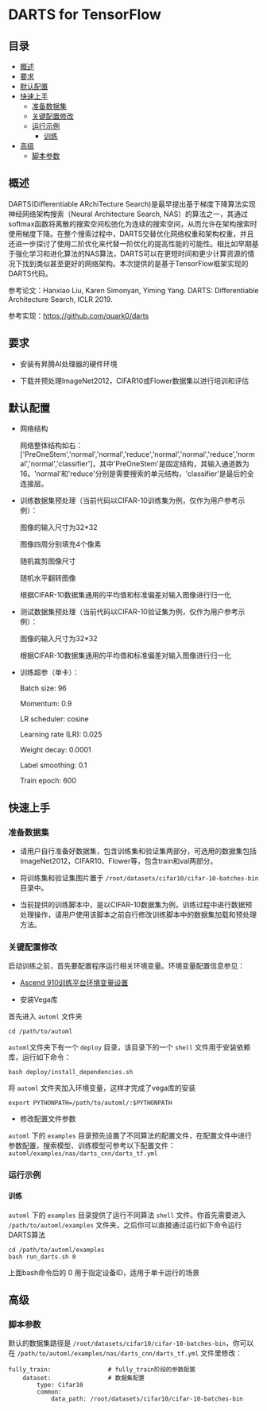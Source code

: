 # DARTS for TensorFlow

## 目录

* [概述](#概述)
* [要求](#要求)
* [默认配置](#默认配置)
* [快速上手](#快速上手)
  * [准备数据集](#准备数据集)
  * [关键配置修改](#关键配置修改)
  * [运行示例](#运行示例)
    * [训练](#训练)
* [高级](#高级)
  * [脚本参数](#脚本参数)  

## 概述 


DARTS(Differentiable ARchiTecture Search)是最早提出基于梯度下降算法实现神经网络架构搜索（Neural Architecture Search, NAS）的算法之一，其通过softmax函数将离散的搜索空间松弛化为连续的搜索空间，从而允许在架构搜索时使用梯度下降。在整个搜索过程中，DARTS交替优化网络权重和架构权重，并且还进一步探讨了使用二阶优化来代替一阶优化的提高性能的可能性。相比如早期基于强化学习和进化算法的NAS算法，DARTS可以在更短时间和更少计算资源的情况下找到类似甚至更好的网络架构。本次提供的是基于TensorFlow框架实现的DARTS代码。

参考论文：Hanxiao Liu, Karen Simonyan, Yiming Yang. DARTS: Differentiable Architecture Search, ICLR 2019.

参考实现：https://github.com/quark0/darts


## 要求

- 安装有昇腾AI处理器的硬件环境

- 下载并预处理ImageNet2012，CIFAR10或Flower数据集以进行培训和评估 


## 默认配置

- 网络结构

  网络整体结构如右：['PreOneStem','normal','normal','reduce','normal','normal','reduce','normal','normal','classifier']，其中'PreOneStem'是固定结构，其输入通道数为16。'normal'和'reduce'分别是需要搜索的单元结构，'classifier'是最后的全连接层。

- 训练数据集预处理（当前代码以CIFAR-10训练集为例，仅作为用户参考示例）：

  图像的输入尺寸为32*32

  图像四周分别填充4个像素

  随机裁剪图像尺寸

  随机水平翻转图像

  根据CIFAR-10数据集通用的平均值和标准偏差对输入图像进行归一化

- 测试数据集预处理（当前代码以CIFAR-10验证集为例，仅作为用户参考示例）：

  图像的输入尺寸为32*32

  根据CIFAR-10数据集通用的平均值和标准偏差对输入图像进行归一化

- 训练超参（单卡）：

  Batch size: 96

  Momentum: 0.9

  LR scheduler: cosine

  Learning rate (LR): 0.025

  Weight decay: 0.0001

  Label smoothing: 0.1

  Train epoch: 600

## 快速上手

### 准备数据集

- 请用户自行准备好数据集，包含训练集和验证集两部分，可选用的数据集包括ImageNet2012，CIFAR10、Flower等，包含train和val两部分。

- 将训练集和验证集图片置于 `/root/datasets/cifar10/cifar-10-batches-bin` 目录中。

- 当前提供的训练脚本中，是以CIFAR-10数据集为例，训练过程中进行数据预处理操作，请用户使用该脚本之前自行修改训练脚本中的数据集加载和预处理方法。

### 关键配置修改

 启动训练之前，首先要配置程序运行相关环境变量。环境变量配置信息参见：

- [Ascend 910训练平台环境变量设置](https://gitee.com/ascend/modelzoo/wikis/Ascend%20910%E8%AE%AD%E7%BB%83%E5%B9%B3%E5%8F%B0%E7%8E%AF%E5%A2%83%E5%8F%98%E9%87%8F%E8%AE%BE%E7%BD%AE?sort_id=3148819)


- 安装Vega库

首先进入 `automl` 文件夹

```
cd /path/to/automl
```

`automl`文件夹下有一个 `deploy` 目录，该目录下的一个 `shell` 文件用于安装依赖库，运行如下命令：

```
bash deploy/install_dependencies.sh
```

将 `automl` 文件夹加入环境变量，这样才完成了vega库的安装

```
export PYTHONPATH=/path/to/automl/:$PYTHONPATH
```

- 修改配置文件参数

`automl` 下的 `examples` 目录预先设置了不同算法的配置文件，在配置文件中进行参数配置，搜索模型、训练模型可参考以下配置文件：`automl/examples/nas/darts_cnn/darts_tf.yml`

### 运行示例

#### 训练


`automl` 下的 `examples` 目录提供了运行不同算法 `shell` 文件。你首先需要进入 `/path/to/automl/examples` 文件夹，之后你可以直接通过运行如下命令运行DARTS算法

```
cd /path/to/automl/examples
bash run_darts.sh 0
```

上面bash命令后的 0 用于指定设备ID，适用于单卡运行的场景



## 高级

### 脚本参数

默认的数据集路径是 `/root/datasets/cifar10/cifar-10-batches-bin`，你可以在 `/path/to/automl/examples/nas/darts_cnn/darts_tf.yml` 文件里修改：

```
fully_train:                # fully_train阶段的参数配置
    dataset:                # 数据集配置
        type: Cifar10
        common:
            data_path: /root/datasets/cifar10/cifar-10-batches-bin
``` 









